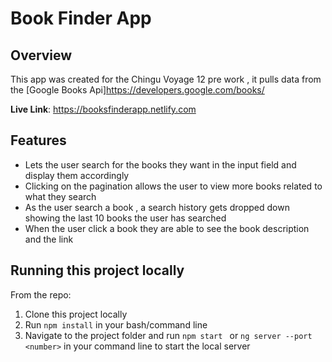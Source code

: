 # Book Finder App

## Overview

This app was created for the Chingu Voyage 12 pre work , it pulls data from the 
[Google Books Api]https://developers.google.com/books/

**Live Link**: https://booksfinderapp.netlify.com

## Features

- Lets the user search for the books they want in the input field and display them accordingly
- Clicking on the pagination allows the user to view more books related to what they search
- As the user search a book , a search history gets dropped down showing the last 10 books the user has searched
- When the user click a book they are able to see the book description and the link


## Running this project locally


From the repo:


1. Clone this project locally
2. Run ```npm install``` in your bash/command line
3. Navigate to the project folder and run ```npm start ``` or ```ng server --port <number>``` in your command line to start the local server


